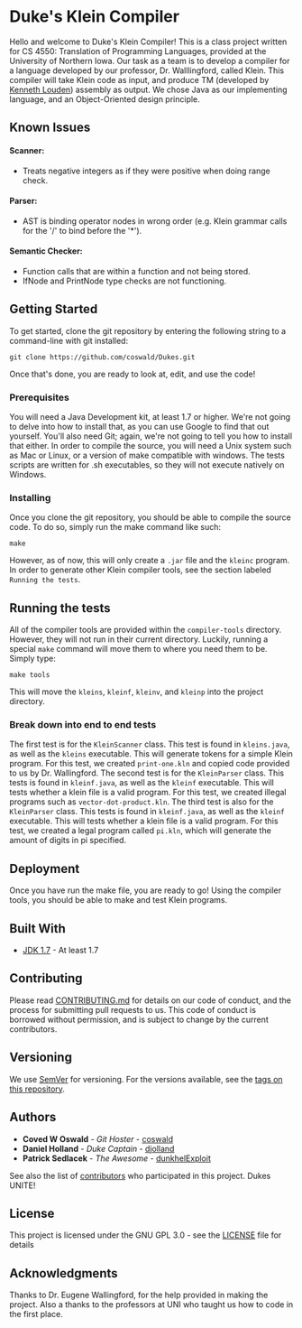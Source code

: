 # Duke's Klein Compiler

Hello and welcome to Duke's Klein Compiler! This is a class project written for CS 4550: Translation of Programming Languages, provided
at the University of Northern Iowa. Our task as a team is to develop a compiler for a language developed by our professor, Dr.
Walllingford, called Klein. This compiler will take Klein code as input, and produce TM (developed by [Kenneth Louden](http://www.cs.sjsu.edu/faculty/louden/)) assembly as output. We chose Java as our implementing language, and an Object-Oriented design
principle.

## Known Issues
#### Scanner:
* Treats negative integers as if they were positive when doing range check.
#### Parser:
* AST is binding operator nodes in wrong order (e.g.  Klein grammar calls for the '/' to bind before the '*').
#### Semantic Checker:
* Function calls that are within a function and not being stored.
* IfNode and PrintNode type checks are not functioning.


## Getting Started

To get started, clone the git repository by entering the following string to a command-line with git installed:
```
git clone https://github.com/coswald/Dukes.git
```
Once that's done, you are ready to look at, edit, and use the code!


### Prerequisites

You will need a Java Development kit, at least 1.7 or higher. We're not going to delve into how to install that, as you can use Google
to find that out yourself. You'll also need Git; again, we're not going to tell you how to install that either. In order to compile the
source, you will need a Unix system such as Mac or Linux, or a version of make compatible with windows. The tests scripts are written
for .sh executables, so they will not execute natively on Windows.

### Installing

Once you clone the git repository, you should be able to compile the source code. To do so, simply run the make command like such:
```
make
```
However, as of now, this will only create a `.jar` file and the `kleinc` program. In order to generate other Klein compiler tools, see
the section labeled `Running the tests`.

## Running the tests

All of the compiler tools are provided within the `compiler-tools` directory. However, they will not run in their current directory.
Luckily, running a special `make` command will move them to where you need them to be. Simply type:
```
make tools
```
This will move the `kleins`, `kleinf`, `kleinv`, and `kleinp` into the project directory.

### Break down into end to end tests

The first test is for the `KleinScanner` class. This test is found in `kleins.java`, as well as the `kleins` executable. This will
generate tokens for a simple Klein program. For this test, we created `print-one.kln` and copied code provided to us by Dr. Wallingford.
The second test is for the `KleinParser` class. This tests is found in `kleinf.java`, as well as the `kleinf` executable. This will
tests whether a klein file is a valid program. For this test, we created illegal programs such as `vector-dot-product.kln`.
The third test is also for the `KleinParser` class. This tests is found in `kleinf.java`, as well as the `kleinf` executable. This will
tests whether a klein file is a valid program. For this test, we created a legal program called `pi.kln`, which will generate the amount
of digits in pi specified.

## Deployment

Once you have run the make file, you are ready to go! Using the compiler tools, you should be able to make and test Klein programs.

## Built With

* [JDK 1.7](http://www.oracle.com/technetwork/java/javase/downloads/jdk7-downloads-1880260.html) - At least 1.7

## Contributing

Please read [CONTRIBUTING.md](https://gist.github.com/PurpleBooth/b24679402957c63ec426) for details on our code of conduct, and the
process for submitting pull requests to us.
This code of conduct is borrowed without permission, and is subject to change by the current contributors.

## Versioning

We use [SemVer](http://semver.org/) for versioning. For the versions available, see the [tags on this repository](https://github.com/coswald/Dukes/tags). 

## Authors

* **Coved W Oswald** - *Git Hoster* - [coswald](https://github.com/coswald/)
* **Daniel Holland** - *Duke Captain* - [djolland](https://github.com/djolland/)
* **Patrick Sedlacek** - *The Awesome* - [dunkhelExploit](https://github.com/dunkhelExploit/)

See also the list of [contributors](https://github.com/your/project/contributors) who participated in this project. Dukes UNITE!

## License

This project is licensed under the GNU GPL 3.0 - see the [LICENSE](LICENSE) file for details

## Acknowledgments

Thanks to Dr. Eugene Wallingford, for the help provided in making the project. Also a thanks to the professors at UNI who taught us how
to code in the first place.
